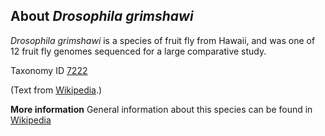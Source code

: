 **About *Drosophila grimshawi***
-------------------------

*Drosophila grimshawi* is a species of fruit fly from Hawaii, and was 
one of 12 fruit fly genomes sequenced for a large comparative study.

Taxonomy ID [7222](https://www.uniprot.org/taxonomy/7222)

(Text from [Wikipedia](https://en.wikipedia.org/).)

**More information**
General information about this species can be found in [Wikipedia](https://en.wikipedia.org/wiki/Drosophila_grimshawi)
